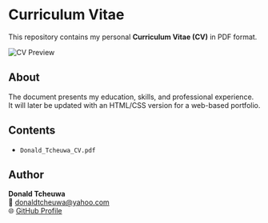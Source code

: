 # Curriculum Vitae

This repository contains my personal **Curriculum Vitae (CV)** in PDF format.

![CV Preview](cv-preview.png)

## About
The document presents my education, skills, and professional experience.  
It will later be updated with an HTML/CSS version for a web-based portfolio.

## Contents
- `Donald_Tcheuwa_CV.pdf`

## Author
**Donald Tcheuwa**  
📧 donaldtcheuwa@yahoo.com  
🌐 [GitHub Profile](https://github.com/DonaldTcheuwa)
